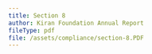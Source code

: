 ```yaml
---
title: Section 8
author: Kiran Foundation Annual Report
fileType: pdf
file: /assets/compliance/section-8.PDF
---
```

